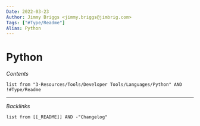 ```yaml
---
Date: 2022-03-23
Author: Jimmy Briggs <jimmy.briggs@jimbrig.com>
Tags: ["#Type/Readme"]
Alias: Python
---
```


# Python

*Contents*

```dataview
list from "3-Resources/Tools/Developer Tools/Languages/Python" AND !#Type/Readme
```

***

*Backlinks*

```dataview
list from [[_README]] AND -"Changelog"
```